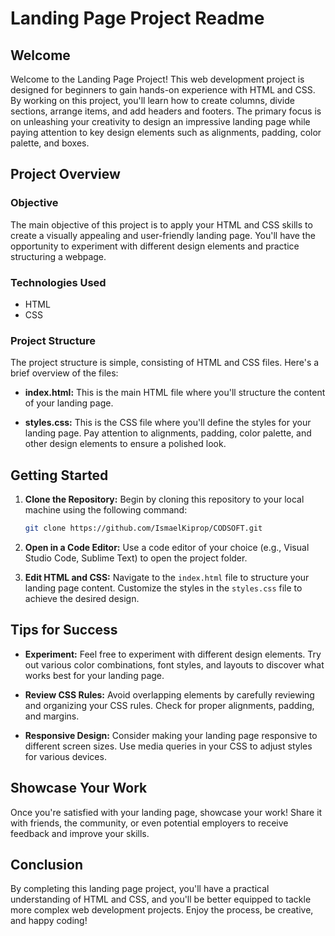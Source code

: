 # Landing Page Project Readme

## Welcome

Welcome to the Landing Page Project! This web development project is designed for beginners to gain hands-on experience with HTML and CSS. By working on this project, you'll learn how to create columns, divide sections, arrange items, and add headers and footers. The primary focus is on unleashing your creativity to design an impressive landing page while paying attention to key design elements such as alignments, padding, color palette, and boxes.

## Project Overview

### Objective

The main objective of this project is to apply your HTML and CSS skills to create a visually appealing and user-friendly landing page. You'll have the opportunity to experiment with different design elements and practice structuring a webpage.

### Technologies Used

- HTML
- CSS

### Project Structure

The project structure is simple, consisting of HTML and CSS files. Here's a brief overview of the files:

- **index.html:** This is the main HTML file where you'll structure the content of your landing page.
  
- **styles.css:** This is the CSS file where you'll define the styles for your landing page. Pay attention to alignments, padding, color palette, and other design elements to ensure a polished look.

## Getting Started

1. **Clone the Repository:** Begin by cloning this repository to your local machine using the following command:

    ```bash
    git clone https://github.com/IsmaelKiprop/CODSOFT.git
    ```

2. **Open in a Code Editor:** Use a code editor of your choice (e.g., Visual Studio Code, Sublime Text) to open the project folder.

3. **Edit HTML and CSS:** Navigate to the `index.html` file to structure your landing page content. Customize the styles in the `styles.css` file to achieve the desired design.

## Tips for Success

- **Experiment:** Feel free to experiment with different design elements. Try out various color combinations, font styles, and layouts to discover what works best for your landing page.

- **Review CSS Rules:** Avoid overlapping elements by carefully reviewing and organizing your CSS rules. Check for proper alignments, padding, and margins.

- **Responsive Design:** Consider making your landing page responsive to different screen sizes. Use media queries in your CSS to adjust styles for various devices.

## Showcase Your Work

Once you're satisfied with your landing page, showcase your work! Share it with friends, the community, or even potential employers to receive feedback and improve your skills.

## Conclusion

By completing this landing page project, you'll have a practical understanding of HTML and CSS, and you'll be better equipped to tackle more complex web development projects. Enjoy the process, be creative, and happy coding!
